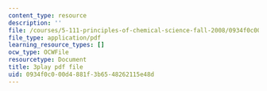 ```yaml
---
content_type: resource
description: ''
file: /courses/5-111-principles-of-chemical-science-fall-2008/0934f0c000d4881f3b6548262115e48d_PJFW3Vrv-5w.pdf
file_type: application/pdf
learning_resource_types: []
ocw_type: OCWFile
resourcetype: Document
title: 3play pdf file
uid: 0934f0c0-00d4-881f-3b65-48262115e48d
---
```

